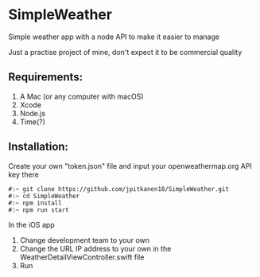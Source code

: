 # SimpleWeather

Simple weather app with a node API to make it easier to manage

Just a practise project of mine, don't expect it to be commercial quality

## Requirements:
1. A Mac (or any computer with macOS)
2. Xcode
3. Node.js
4. Time(?)

## Installation:
Create your own "token.json" file and input your openweathermap.org API key there
<pre><code>#:~ git clone https://github.com/jpitkanen18/SimpleWeather.git
#:~ cd SimpleWeather
#:~ npm install
#:~ npm run start
</code></pre>

In the iOS app 
1. Change development team to your own
2. Change the URL IP address to your own in the WeatherDetailViewController.swift file
3. Run

